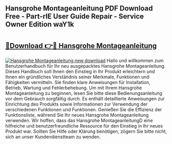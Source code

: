 ## Hansgrohe Montageanleitung PDF Download Free - Part-rIE User Guide Repair - Service Owner Edition waY1k

# <h2><a href="http://df7iq56.blite.top/?on=Hansgrohe+Montageanleitung">🔗Download 👉🔴 Hansgrohe Montageanleitung</a></h2>

[![Hansgrohe Montageanleitung new download](https://i.imgur.com/lujVjoI.png)](http://df7iq56.blite.top/?on=Hansgrohe+Montageanleitung)
Hallo und willkommen zum Benutzerhandbuch für Ihr neu ausgepacktes Hansgrohe Montageanleitung. Dieses Handbuch soll Ihnen den Einstieg in Ihr Produkt erleichtern und Ihnen ein gründliches Verständnis seiner Merkmale, Funktionen und Fähigkeiten vermitteln. Sie finden klare Anweisungen für Installation, Betrieb, Wartung und Fehlerbehebung. Um mit Ihrem Hansgrohe Montageanleitung zu beginnen, lesen Sie bitte diese Bedienungsanleitung vor dem Gebrauch sorgfältig durch. Es enthält detaillierte Anweisungen zur Einrichtung des Produkts sowie Informationen zur Verwendung der verschiedenen Funktionen und Funktionen. Genießen Sie die Effizienz der Funktionsliste, während Sie Ihr neues Hansgrohe Montageanleitung verwenden. Wir hoffen, dass das Hansgrohe MontageanleitungD eine hilfreiche und benutzerfreundliche Ressource für den Einstieg in Ihr neues Produkt war. Sollten Sie Hilfe oder Klärung benötigen, zögern Sie bitte nicht, sich an unser Kundendienstteam zu wenden.
